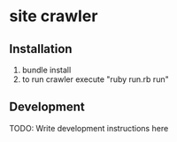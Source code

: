 # site crawler 
 

## Installation

1. bundle install
2. to run crawler execute "ruby run.rb run" 


## Development

TODO: Write development instructions here

